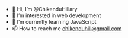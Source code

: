 - 👋 Hi, I’m @ChikenduHillary
- 👀 I’m interested in web development 
- 🌱 I’m currently learning JavaScript 
- 📫 How to reach me chikenduhill@gmail.com 

<!---
ChikenduHillary/ChikenduHillary is a ✨ special ✨ repository because its `README.md` (this file) appears on your GitHub profile.
You can click the Preview link to take a look at your changes.
--->
